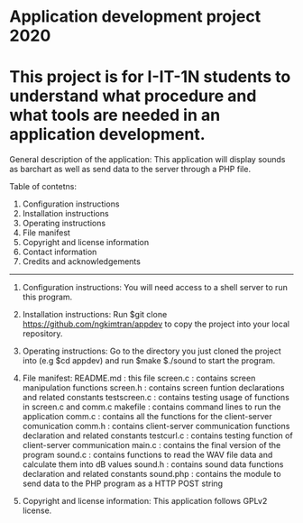 # Application development project 2020

# This project is for I-IT-1N students to understand what procedure and what tools are needed in an application development.

General description of the application:
	This application will display sounds as barchart as well as send data to the server through a PHP file.

Table of contetns:
1. Configuration instructions
2. Installation instructions
3. Operating instructions
4. File manifest
5. Copyright and license information
6. Contact information
7. Credits and acknowledgements


----

1. Configuration instructions:
	You will need access to a shell server to run this program.

2. Installation instructions:
	Run 
		$git clone https://github.com/ngkimtran/appdev
	to copy the project into your local repository.

3. Operating instructions:
	Go to the directory you just cloned the project into (e.g $cd appdev) and run
		$make
		$./sound
	to start the program.

4. File manifest:
		README.md	 :	this file
		screen.c	 :	contains screen manipulation functions
		screen.h	 :	contains screen funtion declarations and related constants
		testscreen.c :	contains testing usage of functions in screen.c and comm.c
		makefile	 :	contains command lines to run the application
		comm.c		 :	contains all the functions for the client-server comunication
		comm.h		 :	contains client-server communication functions declaration and related constants
		testcurl.c	 :	contains testing function of client-server communication
		main.c		 :	contains the final version of the program
		sound.c		 :	contains functions to read the WAV file data and calculate them into dB values
		sound.h		 :	contains sound data functions  declaration and related constants
		sound.php	 :	contains the module to send data to the PHP program as a HTTP POST string

5. Copyright and license information:
	This application follows GPLv2 license.
